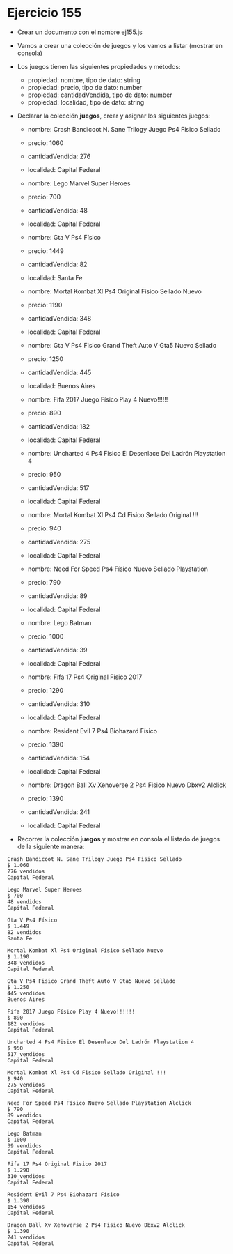 # Ejercicio 155

- Crear un documento con el nombre ej155.js
- Vamos a crear una colección de juegos y los vamos a listar (mostrar en consola)
- Los juegos tienen las siguientes propiedades y métodos:
  - propiedad: nombre, tipo de dato: string
  - propiedad: precio, tipo de dato: number
  - propiedad: cantidadVendida, tipo de dato: number
  - propiedad: localidad, tipo de dato: string
- Declarar la colección **juegos**, crear y asignar los siguientes juegos:

  - nombre: Crash Bandicoot N. Sane Trilogy Juego Ps4 Fisico Sellado
  - precio: 1060
  - cantidadVendida: 276
  - localidad: Capital Federal

  - nombre: Lego Marvel Super Heroes
  - precio: 700
  - cantidadVendida: 48
  - localidad: Capital Federal

  - nombre: Gta V Ps4 Físico
  - precio: 1449
  - cantidadVendida: 82
  - localidad: Santa Fe

  - nombre: Mortal Kombat Xl Ps4 Original Fisico Sellado Nuevo
  - precio: 1190
  - cantidadVendida: 348
  - localidad: Capital Federal

  - nombre: Gta V Ps4 Fisico Grand Theft Auto V Gta5 Nuevo Sellado
  - precio: 1250
  - cantidadVendida: 445
  - localidad: Buenos Aires

  - nombre: Fifa 2017 Juego Físico Play 4 Nuevo!!!!!!
  - precio: 890
  - cantidadVendida: 182
  - localidad: Capital Federal

  - nombre: Uncharted 4 Ps4 Fisico El Desenlace Del Ladrón Playstation 4
  - precio: 950
  - cantidadVendida: 517
  - localidad: Capital Federal

  - nombre: Mortal Kombat Xl Ps4 Cd Fisico Sellado Original !!!
  - precio: 940
  - cantidadVendida: 275
  - localidad: Capital Federal

  - nombre: Need For Speed Ps4 Físico Nuevo Sellado Playstation
  - precio: 790
  - cantidadVendida: 89
  - localidad: Capital Federal

  - nombre: Lego Batman
  - precio: 1000
  - cantidadVendida: 39
  - localidad: Capital Federal

  - nombre: Fifa 17 Ps4 Original Fisico 2017
  - precio: 1290
  - cantidadVendida: 310
  - localidad: Capital Federal

  - nombre: Resident Evil 7 Ps4 Biohazard Físico
  - precio: 1390
  - cantidadVendida: 154
  - localidad: Capital Federal

  - nombre: Dragon Ball Xv Xenoverse 2 Ps4 Fisico Nuevo Dbxv2 Alclick
  - precio: 1390
  - cantidadVendida: 241
  - localidad: Capital Federal

- Recorrer la colección **juegos** y mostrar en consola el listado de juegos de la siguiente manera:

```bash:
Crash Bandicoot N. Sane Trilogy Juego Ps4 Fisico Sellado
$ 1.060
276 vendidos
Capital Federal

Lego Marvel Super Heroes
$ 700
48 vendidos
Capital Federal

Gta V Ps4 Físico
$ 1.449
82 vendidos
Santa Fe

Mortal Kombat Xl Ps4 Original Fisico Sellado Nuevo
$ 1.190
348 vendidos
Capital Federal

Gta V Ps4 Fisico Grand Theft Auto V Gta5 Nuevo Sellado
$ 1.250
445 vendidos
Buenos Aires

Fifa 2017 Juego Físico Play 4 Nuevo!!!!!!
$ 890
182 vendidos
Capital Federal

Uncharted 4 Ps4 Fisico El Desenlace Del Ladrón Playstation 4
$ 950
517 vendidos
Capital Federal

Mortal Kombat Xl Ps4 Cd Fisico Sellado Original !!!
$ 940
275 vendidos
Capital Federal

Need For Speed Ps4 Físico Nuevo Sellado Playstation Alclick
$ 790
89 vendidos
Capital Federal

Lego Batman
$ 1000
39 vendidos
Capital Federal

Fifa 17 Ps4 Original Fisico 2017
$ 1.290
310 vendidos
Capital Federal

Resident Evil 7 Ps4 Biohazard Físico
$ 1.390
154 vendidos
Capital Federal

Dragon Ball Xv Xenoverse 2 Ps4 Fisico Nuevo Dbxv2 Alclick
$ 1.390
241 vendidos
Capital Federal
```
